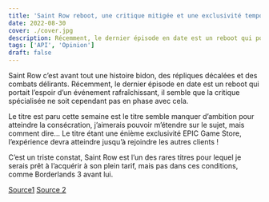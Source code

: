 ```yaml
---
title: 'Saint Row reboot, une critique mitigée et une exclusivité temporaire sur PC'
date: 2022-08-30
cover: ./cover.jpg
description: Récemment, le dernier épisode en date est un reboot qui portait l’espoir d’un événement rafraîchissant, il semble que ...
tags: ['API', 'Opinion']
draft: false
---
```


Saint Row c’est avant tout une histoire bidon, des répliques décalées et des combats délirants. Récemment, le dernier épisode en date est un reboot qui portait l’espoir d’un événement rafraîchissant, il semble que la critique spécialisée ne soit cependant pas en phase avec cela.

Le titre est paru cette semaine est le titre semble manquer d’ambition pour atteindre la consécration, j’aimerais pouvoir m’étendre sur le sujet, mais comment dire… Le titre étant une énième exclusivité EPIC Game Store, l’expérience devra atteindre jusqu’à rejoindre les autres clients !

C’est un triste constat, Saint Row est l’un des rares titres pour lequel je serais prêt à l’acquérir à son plein tarif, mais pas dans ces conditions, comme Borderlands 3 avant lui.

[Source1](https://www.jeuxactu.com/test-saints-row-un-reboot-qui-n-etait-pas-necessaire-l-episode-de-trop-128073.htm)  [Source 2](https://fr.ign.com/saints-row-reboot/61434/review/test-saints-row-un-soft-reboot-tres-tres-soft)
